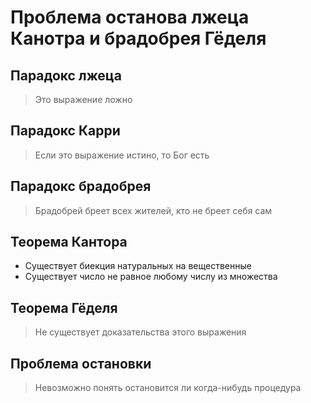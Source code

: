 # Проблема останова лжеца Канотра и брадобрея Гёделя

## Парадокс лжеца

> Это выражение ложно

## Парадокс Карри

> Если это выражение истино, то Бог есть

## Парадокс брадобрея

> Брадобрей бреет всех жителей, кто не бреет себя сам

## Теорема Кантора

- Существует биекция натуральных на вещественные
- Существует число не равное любому числу из множества

## Теорема Гёделя

> Не существует доказательства этого выражения

## Проблема остановки

> Невозможно понять остановится ли когда-нибудь процедура

